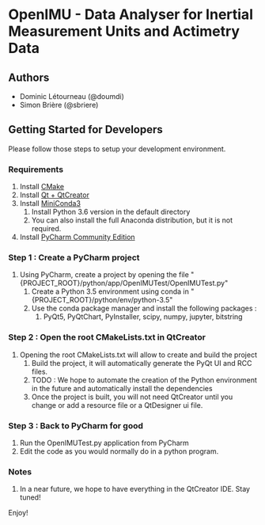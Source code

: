# OpenIMU - Data Analyser for Inertial Measurement Units and Actimetry Data

## Authors
* Dominic Létourneau (@doumdi) 
* Simon Brière (@sbriere)

## Getting Started for Developers
Please follow those steps to setup your development environment.

### Requirements
1. Install [CMake](https://cmake.org/download/)
1. Install [Qt + QtCreator](https://www.qt.io/) 
1. Install [MiniConda3](https://conda.io/miniconda.html)
    1. Install Python 3.6 version in the default directory
    1. You can also install the full Anaconda distribution, but it is not required.
1. Install [PyCharm Community Edition](https://www.jetbrains.com/pycharm/)


### Step 1 : Create a PyCharm project
1. Using PyCharm, create a project by opening the file "{PROJECT_ROOT}/python/app/OpenIMUTest/OpenIMUTest.py"
    1. Create a Python 3.5 environment using conda in "{PROJECT_ROOT}/python/env/python-3.5"
    1. Use the conda package manager and install the following packages :
        1. PyQt5, PyQtChart, PyInstaller, scipy, numpy, jupyter, bitstring

### Step 2 : Open the root CMakeLists.txt in QtCreator
1. Opening the root CMakeLists.txt will allow to create and build the project
    1. Build the project, it will automatically generate the PyQt UI and RCC files.
    1. TODO : We hope to automate the creation of the Python environment in the future and automatically install the dependencies
    1. Once the project is built, you will not need QtCreator until you change or add a resource file or a QtDesigner ui file.
    
### Step 3 : Back to PyCharm for good
1. Run the OpenIMUTest.py application from PyCharm
2. Edit the code as you would normally do in a python program.


### Notes
1. In a near future, we hope to have everything in the QtCreator IDE. Stay tuned!

Enjoy!    